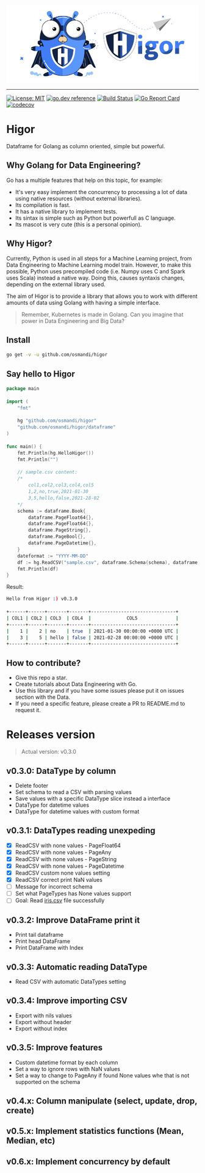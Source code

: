 ![higor_logo](higor_logo.jpg)

------

[![License: MIT](https://img.shields.io/badge/License-MIT-yellow.svg)](https://opensource.org/licenses/MIT) 
[![go.dev reference](https://img.shields.io/badge/go.dev-reference-007d9c?logo=go&logoColor=white&style=flat-square)](https://pkg.go.dev/github.com/osmandi/higor)
[![Build Status](https://travis-ci.com/osmandi/higor.svg?branch=master)](https://travis-ci.com/osmandi/higor)
[![Go Report Card](https://goreportcard.com/badge/github.com/osmandi/higor)](https://goreportcard.com/report/github.com/osmandi/higor)
[![codecov](https://codecov.io/gh/osmandi/higor/branch/master/graph/badge.svg)](https://codecov.io/gh/osmandi/higor)

# Higor

Dataframe for Golang as column oriented, simple but powerful.

## Why Golang for Data Engineering?

Go has a multiple features that help on this topic, for example:
- It's very easy implement the concurrency to processing a lot of data using native resources (without external libraries).
- Its compilation is fast.
- It has a native library to implement tests.
- Its sintax is simple such as Python but powerfull as C language.
- Its mascot is very cute (this is a personal opinion).

## Why Higor?

Currently, Python is used in all steps for a Machine Learning project, from Data Engineering to Machine Learning model train. However, to make this possible, Python uses precompiled code (i.e. Numpy uses C and Spark uses Scala) instead a native way. Doing this, causes syntaxis changes, depending on the external library used.

The aim of Higor is to provide a library that allows you to work with different amounts of data using Golang with having a simple interface.

> Remember, Kubernetes is made in Golang. Can you imagine that power in Data Engineering and Big Data?

## Install

```Bash
go get -v -u github.com/osmandi/higor
```

## Say hello to Higor

```Go
package main

import (
	"fmt"

	hg "github.com/osmandi/higor"
	"github.com/osmandi/higor/dataframe"
)

func main() {
	fmt.Println(hg.HelloHigor())
	fmt.Println("")

	// sample.csv content:
	/*
		col1,col2,col3,col4,col5
		1,2,no,true,2021-01-30
		3,5,hello,false,2021-28-02
	*/
	schema := dataframe.Book{
		dataframe.PageFloat64{},
		dataframe.PageFloat64{},
		dataframe.PageString{},
		dataframe.PageBool{},
		dataframe.PageDatetime{},
	}
	dateformat := "YYYY-MM-DD"
	df := hg.ReadCSV("sample.csv", dataframe.Schema(schema), dataframe.Dateformat(dateformat))
	fmt.Println(df)
}
```

Result:

```Bash
Hello from Higor :) v0.3.0

+------+------+-------+-------+-------------------------------+
| COL1 | COL2 | COL3  | COL4  |             COL5              |
+------+------+-------+-------+-------------------------------+
|    1 |    2 | no    | true  | 2021-01-30 00:00:00 +0000 UTC |
|    3 |    5 | hello | false | 2021-02-28 00:00:00 +0000 UTC |
+------+------+-------+-------+-------------------------------+
```

## How to contribute?
- Give this repo a star.
- Create tutorials about Data Engineering with Go.
- Use this library and if you have some issues please put it on issues section with the Data.
- If you need a specific feature, please create a PR to README.md to request it.

# Releases version

> Actual version: v0.3.0

## v0.3.0: DataType by column
- Delete footer
- Set schema to read a CSV with parsing values
- Save values with a specific DataType slice instead a interface
- DataType for datetime values
- DataType for datetime values with custom format

## v0.3.1: DataTypes reading unexpeding
- [x] ReadCSV with none values - PageFloat64
- [x] ReadCSV with none values - PageAny
- [x] ReadCSV with none values - PageString
- [x] ReadCSV with none values - PageDatetime
- [x] ReadCSV custom none values setting
- [x] ReadCSV correct print NaN values
- [ ] Message for incorrect schema
- [ ] Set what PageTypes has None values support
- [ ] Goal: Read [iris.csv](https://gist.github.com/netj/8836201) file successfully

## v0.3.2: Improve DataFrame print it
- Print tail dataframe
- Print head DataFrame
- Print DataFrame with Index

## v0.3.3: Automatic reading DataType
- Read CSV with automatic DataTypes setting

## v0.3.4: Improve importing CSV
- Export with nils values
- Export without header
- Export without index

## v0.3.5: Improve features
- Custom datetime format by each column
- Set a way to ignore rows with NaN values
- Set a way to change to PageAny if found None values whe that is not supported on the schema

## v0.4.x: Column manipulate (select, update, drop, create)

## v0.5.x: Implement statistics functions (Mean, Median, etc)

## v0.6.x: Implement concurrency by default

